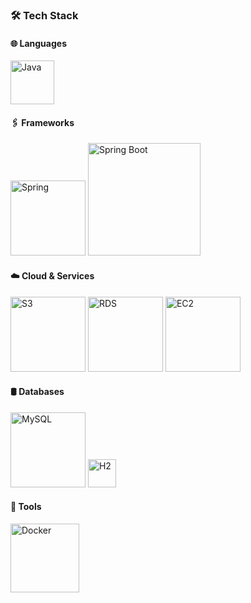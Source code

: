 ### 🛠 Tech Stack

#### 🌐 Languages
<img alt="Java" src="https://img.shields.io/badge/Java-007396?style=flat-circle&logo=java&logoColor=white" width="70" />

#### 🖇️ Frameworks
<img alt="Spring" src="https://img.shields.io/badge/Spring-6DB33F?style=flat-circle&logo=spring&logoColor=white" width="120" />
<img alt="Spring Boot" src="https://img.shields.io/badge/Spring_Boot-6DB33F?style=flat-circle&logo=spring-boot&logoColor=white" width="180" />

#### ☁️ Cloud & Services
<img alt="S3" src="https://img.shields.io/badge/AWS_S3-569A31?style=flat-circle&logo=Amazon-S3&logoColor=white" width="120" />
<img alt="RDS" src="https://img.shields.io/badge/AWS_RDS-00758F?style=flat-circle&logo=Amazon-RDS&logoColor=white" width="120" />
<img alt="EC2" src="https://img.shields.io/badge/AWS_EC2-232F3E?style=flat-circle&logo=Amazon-EC2&logoColor=white" width="120" />

#### 🛢️ Databases
<img alt="MySQL" src="https://img.shields.io/badge/MySQL-4479A1?style=flat-circle&logo=mysql&logoColor=white" width="120" />
<img alt="H2" src="https://img.shields.io/badge/H2-0174AF?style=flat-circle&logo=h2-database&logoColor=white" width="45" />

#### 🧰 Tools
<img alt="Docker" src="https://img.shields.io/badge/Docker-2496ED?style=flat-circle&logo=docker&logoColor=white" width="110" />
